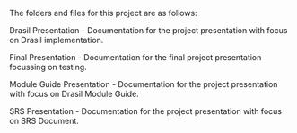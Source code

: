 The folders and files for this project are as follows:

Drasil Presentation - Documentation for the project presentation with focus on Drasil implementation.

Final Presentation - Documentation for the final project presentation focussing on testing.

Module Guide Presentation - Documentation for the project presentation with focus on Drasil Module Guide.

SRS Presentation - Documentation for the project presentation with focus on SRS Document.
